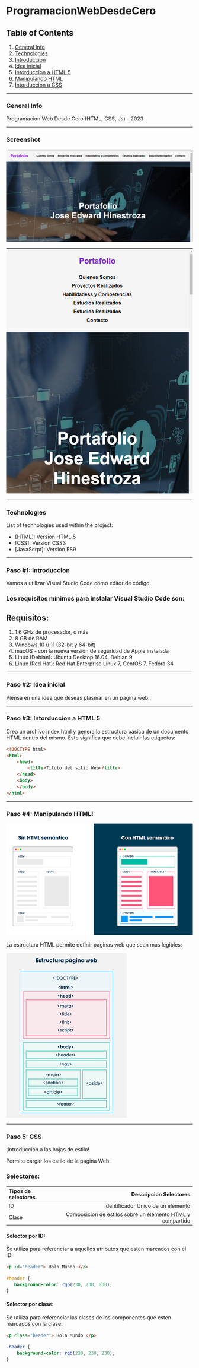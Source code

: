 # ProgramacionWebDesdeCero

## Table of Contents
1. [General Info](#general-info)
2. [Technologies](#technologies)
3. [Introduccion](#paso-1-introduccion)
4. [Idea inicial](#paso-2-idea-inicial)
5. [Intorduccion a HTML 5](#paso-3-intorduccion-a-html-5)
6. [Manipulando HTML](#paso-4-manipulando-html)
7. [Intorduccion a CSS](#paso-5-css)

***

### General Info
Programacion Web Desde Cero (HTML, CSS, Js) - 2023
***
### Screenshot
![Desktop](PortafolioWebJEHM/media/recursos/webpage1.png)

![Mobile](PortafolioWebJEHM/media/recursos/webpage2.png)
***
### Technologies
List of technologies used within the project:
* [HTML]: Version HTML 5
* [CSS]: Version CSS3
* [JavaScrpt]: Version ES9
***

### Paso #1: Introduccion

Vamos a utilizar Visual Studio Code como editor de código.

[1]: https://code.visualstudio.com/

### Los requisitos mínimos para instalar Visual Studio Code son:

Requisitos:
------------------
1. 1.6 GHz de procesador, o más
2. 8 GB de RAM
3. Windows 10 u 11 (32-bit y 64-bit)
4. macOS - con la nueva versión de seguridad de Apple instalada 
5. Linux (Debian): Ubuntu Desktop 16.04, Debian 9
6. Linux (Red Hat): Red Hat Enterprise Linux 7, CentOS 7, Fedora 34

***

### Paso #2: Idea inicial

Piensa en una idea que deseas plasmar en un pagina web.

***

### Paso #3: Intorduccion a HTML 5

Crea un archivo index.html y genera la estructura básica de un documento HTML dentro del mismo. Esto significa que debe incluir las etiquetas:

```html
<!DOCTYPE html>
<html>
    <head>
        <title>Título del sitio Web</title>
    </head>
    <body>
    </body>
</html>
```

***

### Paso #4: Manipulando HTML!

![Html Semantico](PortafolioWebJEHM/media/recursos/htmlSemantico.png)

La estructura HTML permite definir paginas web que sean mas legibles:

![Estructura HTML](PortafolioWebJEHM/media/recursos/estructuraHTML.png)

***

### Paso 5: CSS
¡Introducción a las hojas de estilo!

Permite cargar los estilo de la pagina Web.

### Selectores:

| Tipos de selectores| Descripcion Selectores|
| :-------- | --------:|
| ID | Identificador Unico de un elemento |
| Clase | Composicion de estilos sobre un elemento HTML y compartido |

#### Selector por ID:

Se utiliza para referenciar a aquellos atributos que esten marcados con el ID:

```HTML
<p id="header"> Hola Mundo </p>
```
```CSS
#header {
   background-color: rgb(230, 230, 230);
}
```
#### Selector por clase:

Se utiliza para referenciar las clases de los componentes que esten marcados con la clase:

```HTML
<p class="header"> Hola Mundo </p>
```
```CSS
.header {
    background-color: rgb(230, 230, 230);
}
```